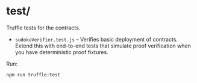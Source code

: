 # test/

Truffle tests for the contracts.

- `sudokuVerifier.test.js` – Verifies basic deployment of contracts. Extend this with end-to-end tests that simulate proof verification when you have deterministic proof fixtures.

Run:
```bash
npm run truffle:test
```
